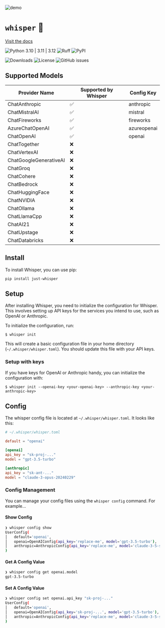 ![demo](https://github.com/user-attachments/assets/40130388-2452-4902-9bca-2fb76ad79ffe)

# `whisper` 🤫

[Visit the docs](https://syn54x.github.io/whisper/)

![Python 3.10 | 3.11 | 3.12](https://img.shields.io/badge/python-3.10%20|%203.11%20|%203.12-blue.svg)
![Ruff](https://img.shields.io/badge/linted%20by-ruff-FFC107.svg)
![PyPI](https://img.shields.io/pypi/v/just-whisper)

![Downloads](https://img.shields.io/pypi/dm/just-whisper)
![License](https://img.shields.io/github/license/syn54x/whisper)
![GitHub issues](https://img.shields.io/github/issues/syn54x/whisper)

## Supported Models

| Provider Name                | Supported by Whisper | Config Key |
|------------------------------|----------------------|------------|
| ChatAnthropic                | ✅                   | anthropic  |
| ChatMistralAI                | ✅                   | mistral    |
| ChatFireworks                | ✅                   | fireworks  |
| AzureChatOpenAI              | ✅                   | azureopenai|
| ChatOpenAI                   | ✅                   | openai     |
| ChatTogether                 | ❌                   |            |
| ChatVertexAI                 | ❌                   |            |
| ChatGoogleGenerativeAI       | ❌                   |            |
| ChatGroq                     | ❌                   |            |
| ChatCohere                   | ❌                   |            |
| ChatBedrock                  | ❌                   |            |
| ChatHuggingFace              | ❌                   |            |
| ChatNVIDIA                   | ❌                   |            |
| ChatOllama                   | ❌                   |            |
| ChatLlamaCpp                 | ❌                   |            |
| ChatAI21                     | ❌                   |            |
| ChatUpstage                  | ❌                   |            |
| ChatDatabricks               | ❌                   |            |


## Install

To install Whisper, you can use pip:

```console
pip install just-whisper
```

## Setup

After installing Whisper, you need to initialize the configuration for Whisper. This involves setting up API keys for the services you intend to use, such as OpenAI or Anthropic.

To initialize the configuration, run:

```console
$ whisper init
```

This will create a basic configuration file in your home directory (`~/.whisper/whisper.toml`).  You should update this file with your API keys.

### Setup with keys

If you have keys for OpenAI or Anthropic handy, you can initialize the configuration with:

```console
$ whisper init --openai-key <your-openai-key> --anthropic-key <your-anthropic-key>
```

## Config

The whisper config file is located at `~/.whisper/whisper.toml`.  It looks like this:

```toml
# ~/.whisper/whisper.toml

default = "openai"

[openai]
api_key = "sk-proj-..."
model = "gpt-3.5-turbo"

[anthropic]
api_key = "sk-ant-..."
model = "claude-3-opus-20240229"
```

### Config Management

You can manage your config files using the `whisper config` command.  For example...

#### Show Config

```bash
❯ whisper config show
UserConfig(
│   default='openai',
│   openai=OpenAIConfig(api_key='replace-me', model='gpt-3.5-turbo'),
│   anthropic=AnthropicConfig(api_key='replace-me', model='claude-3-5-sonnet-20240620')
)
```

#### Get A Config Value

```bash
❯ whisper config get openai.model
gpt-3.5-turbo
```

#### Set A Config Value

```bash
❯ whisper config set openai.api_key "sk-proj-..."
UserConfig(
│   default='openai',
│   openai=OpenAIConfig(api_key='sk-proj-...', model='gpt-3.5-turbo'),
│   anthropic=AnthropicConfig(api_key='replace-me', model='claude-3-5-sonnet-20240620')
)
```
